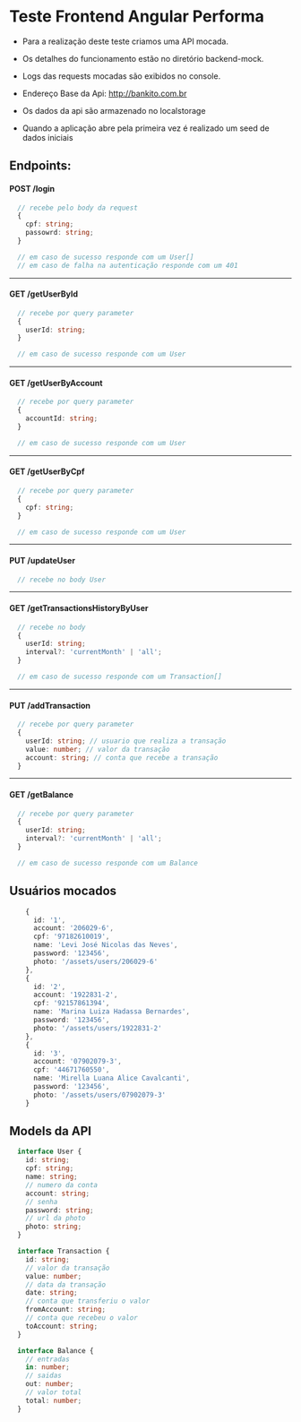 # Teste Frontend Angular Performa

- Para a realização deste teste criamos uma API mocada.
- Os detalhes do funcionamento estão no diretório backend-mock.
- Logs das requests mocadas são exibidos no console.

- Endereço Base da Api: http://bankito.com.br
- Os dados da api são armazenado no localstorage
- Quando a aplicação abre pela primeira vez é realizado um seed de dados iniciais

## Endpoints:

#### POST /login
```ts
  // recebe pelo body da request
  {
    cpf: string;
    passowrd: string;
  }

  // em caso de sucesso responde com um User[]
  // em caso de falha na autenticação responde com um 401
```

---

#### GET /getUserById
```ts
  // recebe por query parameter
  {
    userId: string;
  }

  // em caso de sucesso responde com um User
```

---

#### GET /getUserByAccount
```ts
  // recebe por query parameter
  {
    accountId: string;
  }

  // em caso de sucesso responde com um User
```

---


#### GET /getUserByCpf
```ts
  // recebe por query parameter
  {
    cpf: string;
  }

  // em caso de sucesso responde com um User
```

---

#### PUT /updateUser
```ts
  // recebe no body User
```

---

#### GET /getTransactionsHistoryByUser
```ts
  // recebe no body
  {
    userId: string;
    interval?: 'currentMonth' | 'all';
  }

  // em caso de sucesso responde com um Transaction[]
```

---

#### PUT /addTransaction
```ts
  // recebe por query parameter
  {
    userId: string; // usuario que realiza a transação
    value: number; // valor da transação
    account: string; // conta que recebe a transação
  }
```

---

#### GET /getBalance
```ts
  // recebe por query parameter
  {
    userId: string;
    interval?: 'currentMonth' | 'all';
  }

  // em caso de sucesso responde com um Balance
```

## Usuários mocados

```ts
    {
      id: '1',
      account: '206029-6',
      cpf: '97182610019',
      name: 'Levi José Nicolas das Neves',
      password: '123456',
      photo: '/assets/users/206029-6'
    },
    {
      id: '2',
      account: '1922831-2',
      cpf: '92157861394',
      name: 'Marina Luiza Hadassa Bernardes',
      password: '123456',
      photo: '/assets/users/1922831-2'
    },
    {
      id: '3',
      account: '07902079-3',
      cpf: '44671760550',
      name: 'Mirella Luana Alice Cavalcanti',
      password: '123456',
      photo: '/assets/users/07902079-3'
    }
```

## Models da API

```ts
  interface User {
    id: string;
    cpf: string;
    name: string;
    // numero da conta
    account: string;
    // senha
    password: string;
    // url da photo
    photo: string;
  }

  interface Transaction {
    id: string;
    // valor da transação
    value: number;
    // data da transação
    date: string;
    // conta que transferiu o valor
    fromAccount: string;
    // conta que recebeu o valor
    toAccount: string;
  }

  interface Balance {
    // entradas
    in: number;
    // saidas
    out: number;
    // valor total
    total: number;
  }
```
